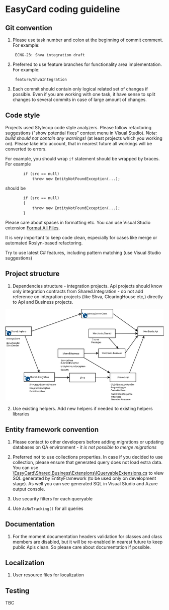 # EasyCard coding guideline

## Git convention

1. Please use task number and colon at the beginning of commit comment. For example:

        ECNG-23: Shva integration draft

2. Preferred to use feature branches for functionality area implementation. For example:

        feature/ShvaIntegration

3. Each commit should contain only logical related set of changes if possible. Even if you are working with one task, it have sense to split changes to several commits in case of large amount of changes.

## Code style

Projects used Stylecop code style analyzers. Please follow refactoring suggestions ("show potential fixes" context menu in Visual Studio). _Note: build should not contain any warnings!_ (at least projects which you working on). Please take into account, that in nearest future all workings will be converted to errors.

For example, you should wrap `if` statement should be wrapped by braces. For example

            if (src == null)
                throw new EntityNotFoundException(...);

should be

            if (src == null)
            {
                throw new EntityNotFoundException(...);
            }

Please care about spaces in formatting etc. You can use Visual Studio extension [Format All Files](https://marketplace.visualstudio.com/items?itemName=munyabe.FormatAllFiles).

It is very important to keep code clean, especially for cases like merge or automated Roslyn-based refactoring.

Try to use latest C# features, including pattern matching (use Visual Studio suggestions)

## Project structure

1. Dependencies structure - integration projects. Api projects should know only integration contracts from Shared.Integration - do not add reference on integration projects (like Shva, ClearingHouse etc,) directly to Api and Business projects.

![Project dependencies](images/Projects.png)

2. Use existing helpers. Add new helpers if needed to existing helpers libraries

## Entity framework convention

1. Please contact to other developers before adding migrations or updating databases on QA environment - _it is not possible to merge migrations_

2. Preferred not to use collections properties. In case if you decided to use collection, please ensure that generated query does not load extra data. You can use [\EasyCard\Shared.Business\Extensions\IQueryableExtensions.cs](../EasyCard/Shared.Business/Extensions/IQueryableExtensions.cs) to view SQL generated by EntityFramework (to be used only on development stage). As well you can see generated SQL in Visual Studio and Azure output console.

3. Use security filters for each queryable

4. Use `AsNoTracking()` for all queries

## Documentation

1. For the moment documentation headers validation for classes and class members are disabled, but it will be re-enabled in nearest future to keep public Apis clean. So please care about documentation if possible.

## Localization

1. User resource files for localization

## Testing

TBC


